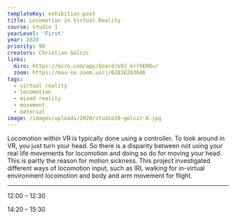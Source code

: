 ```yaml
---
templateKey: exhibition-post
title: Locomotion in Virtual Reality
course: studio 1
yearLevel: 'First'
year: 2020
priority: 99
creators: Christian Golcic
links:
  miro: https://miro.com/app/board/o9J_krrhEH8=/
  zoom: https://mau-se.zoom.us/j/62816283646
tags:
  - virtual reality
  - locomotion
  - mixed reality
  - movement
  - material
image: /images/uploads/2020/studio20-golcic-0.jpg
---
```


Locomotion within VR is typically done using a controller. To look around in VR, you just turn your head. So there is a disparity between not using your real life movements for locomotion and doing so do for moving your head. This is partly the reason for motion sickness. This project investigated different ways of locomotion input, such as IRL walking for in-virtual environment locomotion and body and arm movement for flight.

---

12:00 – 12:30

14:20 – 15:30
